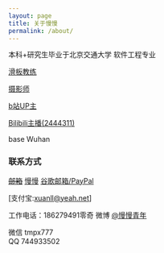 ```yaml
---
layout: page
title: 关于慢慢
permalink: /about/
---
```


本科+研究生毕业于北京交通大学 软件工程专业 

[滑板教练](https://weibo.com/wwqnx)  

[摄影师](https://500px.me/manman90)

[b站UP主](https://space.bilibili.com/6559126)

[Bilibili主播(2444311)](https://live.bilibili.com/2444311)

base Wuhan

### 联系方式
~~[邮箱](mailto:manman@manman19.club)~~
[慢慢](mailto:manmanstudio@outlook.com)
[谷歌邮箱/PayPal](mailto:xuanll.Modix@gmail.com)   

[支付宝:xuanll@yeah.net]

工作电话：186279491零奇
微博 [@慢慢青年](https://weibo.com/wwqnx)   

微信 tmpx777  
QQ 744933502


